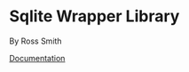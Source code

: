 # Sqlite Wrapper Library

By Ross Smith

[Documentation](https://captaincrowbar.github.io/rs-sqlite/)
